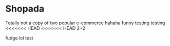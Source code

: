 # Shopada
Totally not a copy of two popular e-commerce 
hahaha funny
testing testing
<<<<<<< HEAD
<<<<<<< HEAD
2+2

fudge
lol
test

